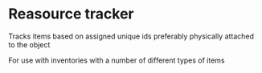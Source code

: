 Reasource tracker
=================

Tracks items based on assigned unique ids preferably physically attached to the object

For use with inventories with a number of different types of items